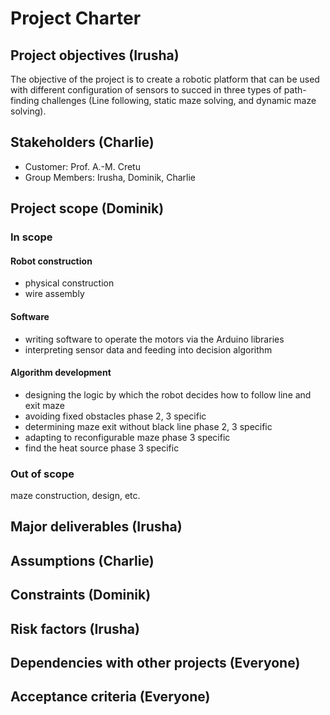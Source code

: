 # Project Charter
## Project objectives (Irusha)
The objective of the project is to create a robotic platform that can be used with different configuration of sensors to succed in three types of path-finding challenges (Line following, static maze solving, and dynamic maze solving).
 
## Stakeholders (Charlie)
 * Customer: Prof. A.-M. Cretu 
 * Group Members: Irusha, Dominik, Charlie
## Project scope (Dominik)
### In scope
#### Robot construction 
* physical construction
* wire assembly
#### Software 
* writing software to operate the motors via the Arduino libraries
* interpreting sensor data and feeding into decision algorithm
#### Algorithm development 
* designing the logic by which the robot decides how to follow line and exit maze
* avoiding fixed obstacles phase 2, 3 specific
* determining maze exit without black line phase 2, 3 specific
* adapting to reconfigurable maze phase 3 specific
* find the heat source phase 3 specific
### Out of scope
maze construction, design, etc.

## Major deliverables (Irusha)

## Assumptions (Charlie)
 ## Constraints (Dominik)
 ## Risk factors (Irusha)
 ## Dependencies with other projects (Everyone)
 ## Acceptance criteria (Everyone)
